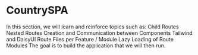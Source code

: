 # CountrySPA
In this section, we will learn and reinforce topics such as:  Child Routes Nested Routes Creation and Communication between Components Tailwind and DaisyUI Route Files per Feature / Module Lazy Loading of Route Modules The goal is to build the application that we will then run.
